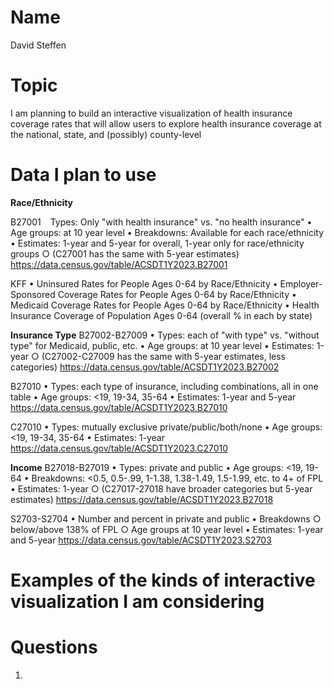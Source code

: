 # Name

David Steffen

# Topic

I am planning to build an interactive visualization of health insurance coverage rates that will allow users to explore health insurance coverage at the national, state, and (possibly) county-level

# Data I plan to use

**Race/Ethnicity**

B27001
&ensp; Types: Only "with health insurance" vs. "no health insurance"
	• Age groups: at 10 year level
	• Breakdowns: Available for each race/ethnicity
	• Estimates: 1-year and 5-year for overall, 1-year only for race/ethnicity groups
		○ (C27001 has the same with 5-year estimates)
    https://data.census.gov/table/ACSDT1Y2023.B27001

KFF
	• Uninsured Rates for People Ages 0-64 by Race/Ethnicity
	• Employer-Sponsored Coverage Rates for People Ages 0-64 by Race/Ethnicity
	• Medicaid Coverage Rates for People Ages 0-64 by Race/Ethnicity
	• Health Insurance Coverage of Population Ages 0-64 (overall % in each by state)

**Insurance Type**
B27002-B27009
	• Types: each of "with type" vs. "without type" for Medicaid, public, etc.
	• Age groups: at 10 year level
	• Estimates: 1-year
		○ (C27002-C27009 has the same with 5-year estimates, less categories)
  https://data.census.gov/table/ACSDT1Y2023.B27002

B27010
	• Types: each type of insurance, including combinations, all in one table
	• Age groups: <19, 19-34, 35-64
	• Estimates: 1-year and 5-year
   https://data.census.gov/table/ACSDT1Y2023.B27010

C27010
	• Types: mutually exclusive private/public/both/none
	• Age groups: <19, 19-34, 35-64
	• Estimates: 1-year
   https://data.census.gov/table/ACSDT1Y2023.C27010

**Income**
B27018-B27019 
	• Types: private and public
	• Age groups: <19, 19-64
	• Breakdowns: <0.5, 0.5-.99, 1-1.38, 1.38-1.49, 1.5-1.99, etc. to 4+ of FPL
	• Estimates: 1-year
		○ (C27017-27018 have broader categories but 5-year estimates)
    https://data.census.gov/table/ACSDT1Y2023.B27018

S2703-S2704
	• Number and percent in private and public
	• Breakdowns
		○ below/above 138% of FPL
		○ Age groups at 10 year level
	• Estimates: 1-year and 5-year
   https://data.census.gov/table/ACSDT1Y2023.S2703

# Examples of the kinds of interactive visualization I am considering


# Questions

1. 
